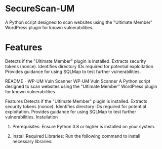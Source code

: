 # SecureScan-UM
A Python script designed to scan websites using the "Ultimate Member" WordPress plugin for known vulnerabilities.
# Features
Detects if the "Ultimate Member" plugin is installed.
Extracts security tokens (nonce).
Identifies directory IDs required for potential exploitation.
Provides guidance for using SQLMap to test further vulnerabilities.


README - WP-UM Vuln Scanner
WP-UM Vuln Scanner
A Python script designed to scan websites using the "Ultimate Member" WordPress plugin for known vulnerabilities.

Features
Detects if the "Ultimate Member" plugin is installed.
Extracts security tokens (nonce).
Identifies directory IDs required for potential exploitation.
Provides guidance for using SQLMap to test further vulnerabilities.
Installation
1. Prerequisites:
Ensure Python 3.8 or higher is installed on your system.

2. Install Required Libraries:
Run the following command to install necessary libraries:
